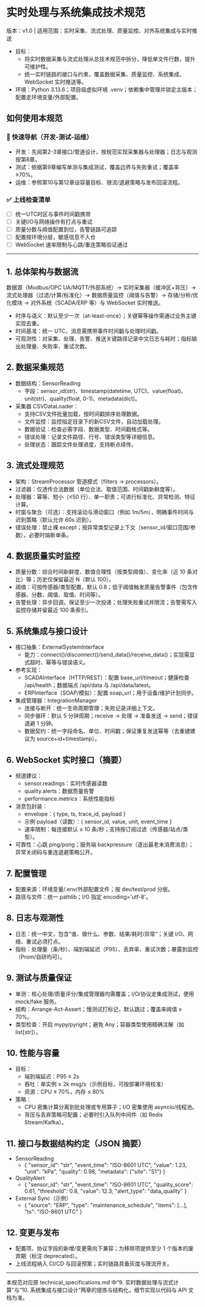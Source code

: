 # 实时处理与系统集成技术规范

版本：v1.0  |  适用范围：实时采集、流式处理、质量监控、对外系统集成与实时推送

- 目标：
  - 将实时数据采集与流式处理从总技术规范中拆分，降低单文件行数，提升可维护性。
  - 统一实时链路的接口与约束，覆盖数据采集、质量监控、系统集成、WebSocket 实时推送等。
- 环境：Python 3.13.6；项目级虚拟环境 .venv；依赖集中管理并锁定主版本；配置走环境变量/外部配置。

## 如何使用本规范

### 🚀 快速导航（开发-测试-运维）

- 开发：先阅第2-3章接口/管道设计，按规范实现采集器与处理器；日志与观测按第8章。
- 测试：依据第9章编写单测与集成测试，覆盖边界与失败重试；覆盖率≥70%。
- 运维：参照第10与第12章设容量目标、限流/退避策略与发布回滚流程。

### ✅ 上线检查清单

- [ ] 统一UTC时区与事件时间戳携带
- [ ] 关键I/O与网络操作有打点与重试
- [ ] 质量分数与阈值配置到位，告警链路可追踪
- [ ] 配置按环境分层，敏感信息不入仓
- [ ] WebSocket 速率限制与心跳/重连策略验证通过

______________________________________________________________________

## 1. 总体架构与数据流

数据源（Modbus/OPC UA/MQTT/外部系统）→ 实时采集器（缓冲区+背压）→ 流式处理器（过滤/计算/标准化）→ 数据质量监控（阈值与告警）→ 存储/分析/优化模块 → 对外系统（SCADA/ERP 等）与 WebSocket 实时推送。

- 时序与语义：默认至少一次（at-least-once）；关键幂等操作需通过业务主键实现去重。
- 时间基准：统一 UTC，消息需携带事件时间戳与处理时间戳。
- 可观测性：对采集、处理、告警、推送关键路径记录中文日志与耗时；指标输出处理量、失败率、重试次数。

## 2. 数据采集规范

- 数据结构：SensorReading
  - 字段：sensor_id(str)、timestamp(datetime, UTC)、value(float)、unit(str)、quality(float, 0-1)、metadata(dict)。
- 采集器 CSVDataLoader：
  - 支持CSV文件批量加载，按时间戳排序处理数据。
  - 文件监控：监控指定目录下的新CSV文件，自动加载处理。
  - 数据验证：检查必需字段、数据类型、时间戳格式等。
  - 错误处理：记录文件路径、行号、错误类型等详细信息。
  - 处理状态：跟踪文件处理进度，支持断点续传。

## 3. 流式处理规范

- 架构：StreamProcessor 管道模式（filters → processors）。
- 过滤器：仅透传合法数据（单位合法、取值范围、时间戳新鲜度等）。
- 处理器：幂等、短小（≤50 行）、单一职责；可进行标准化、异常检测、特征计算。
- 时窗与聚合（可选）：支持滚动与滑动窗口（例如 1m/5m），明确事件时间与迟到策略（默认允许 60s 迟到）。
- 错误处理：禁止裸 except；按异常类型记录上下文（sensor_id/窗口范围/参数），必要时熔断单条。

## 4. 数据质量实时监控

- 质量分数：综合时间新鲜度、数值合理性（按类型阈值）、变化率（近 10 条对比）等；历史仅保留最近 N（默认 100）。
- 阈值：可按传感器/类型配置，默认 0.8；低于阈值触发质量告警事件（包含传感器、分数、阈值、取值、时间等）。
- 告警处理：异步回调，保证至少一次投递；处理失败重试并限流；告警需写入监控存储并留最近 100 条索引。

## 5. 系统集成与接口设计

- 接口抽象：ExternalSystemInterface
  - 能力：connect()/disconnect()/send_data()/receive_data()；实现需显式超时、幂等与错误语义。
- 参考实现：
  - SCADAInterface（HTTP/REST）：配置 base_url/timeout；健康检查 /api/health；数据端点 /api/data 与 /api/data/latest。
  - ERPInterface（SOAP/模拟）：配置 soap_url；用于设备/维护计划同步。
- 集成管理器：IntegrationManager
  - 连接与断开：统一生命周期管理；失败记录详细上下文。
  - 同步循环：默认 5 分钟周期；receive → 处理 → 准备发送 → send；错误退避 1 分钟。
  - 数据契约：统一字段命名、单位、时间戳；保证重复发送幂等（去重键建议为 source+id+timestamp）。

## 6. WebSocket 实时接口（摘要）

- 频道建议：
  - sensor.readings：实时传感器读数
  - quality.alerts：数据质量告警
  - performance.metrics：系统性能指标
- 消息包封装：
  - envelope：{ type, ts, trace_id, payload }
  - 示例 payload（读数）：{ sensor_id, value, unit, event_time }
  - 速率限制：每连接默认 ≤ 10 条/秒；支持按订阅过滤（传感器/站点/类型）。
- 可靠性：心跳 ping/pong；服务端 backpressure（逐出最老未消费消息）；异常关闭码与重连退避策略公开。

## 7. 配置管理

- 配置来源：环境变量/.env/外部配置文件；按 dev/test/prod 分层。
- 路径与文件：统一 pathlib；I/O 指定 encoding='utf-8'。

## 8. 日志与观测性

- 日志：统一中文，包含“谁、做什么、参数、结果/耗时/异常”；关键 I/O、网络、重试必须打点。
- 指标：处理量（条/秒）、端到端延迟（P95）、丢弃率、重试次数；暴露到监控（Prom/自研均可）。

## 9. 测试与质量保证

- 单测：核心处理/质量评分/集成管理器均需覆盖；I/O/协议走集成测试，使用 mock/fake 服务。
- 结构：Arrange-Act-Assert；慢测试打标记，默认跳过；覆盖率阈值 ≥ 70%。
- 类型检查：开启 mypy/pyright；避免 Any；容器类型使用精确注解（如 list\[str\]）。

## 10. 性能与容量

- 目标：
  - 端到端延迟：P95 ≤ 2s
  - 吞吐：单实例 ≥ 2k msg/s（示例目标，可按部署环境校准）
  - 资源：CPU ≤ 70%，内存 ≤ 80%
- 策略：
  - CPU 密集计算分离到批处理或专用算子；I/O 密集使用 asyncio/线程池。
  - 背压与丢弃策略可配置；必要时引入队列中间件（如 Redis Stream/Kafka）。

## 11. 接口与数据结构约定（JSON 摘要）

- SensorReading
  - { "sensor_id": "str", "event_time": "ISO-8601 UTC", "value": 1.23, "unit": "kPa", "quality": 0.98, "metadata": {"site": "S1"} }
- QualityAlert
  - { "sensor_id": "str", "event_time": "ISO-8601 UTC", "quality_score": 0.61, "threshold": 0.8, "value": 12.3, "alert_type": "data_quality" }
- External Sync（示例）
  - { "source": "ERP", "type": "maintenance_schedule", "items": \[...\], "ts": "ISO-8601 UTC" }

## 12. 变更与发布

- 配置项、协议字段的新增/变更需向下兼容；为移除项提供至少 1 个版本的废弃期（标注 deprecated）。
- 上线流程纳入 CI/CD 与回滚预案；实时链路具备灰度与限流开关。

______________________________________________________________________

本规范对应原 technical_specifications.md 中“9. 实时数据处理与流式计算”与“10. 系统集成与接口设计”两章的提炼与结构化，细节实现以代码与 API 文档为准。
